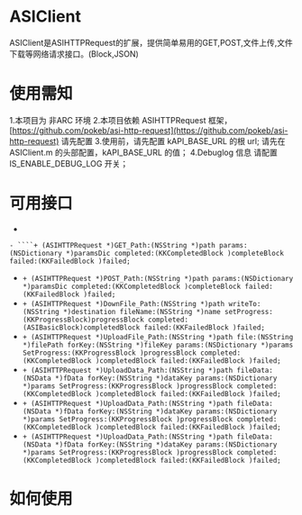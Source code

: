ASIClient
=========

ASIClient是ASIHTTPRequest的扩展，提供简单易用的GET,POST,文件上传,文件下载等网络请求接口。(Block,JSON)


# 使用需知
1.本项目为 非ARC 环境
2.本项目依赖 ASIHTTPRequest 框架，[https://github.com/pokeb/asi-http-request](https://github.com/pokeb/asi-http-request) 请先配置
3.使用前，请先配置 kAPI_BASE_URL 的根 url; 请先在 ASIClient.m 的头部配置，kAPI_BASE_URL 的值；
4.Debuglog 信息 请配置 IS_ENABLE_DEBUG_LOG 开关；

# 可用接口
- ````+ (ASIHTTPRequest *)GET_Path:(NSString *)path completed:(KKCompletedBlock )completeBlock failed:(KKFailedBlock )failed;
 ````
- ````+ (ASIHTTPRequest *)GET_Path:(NSString *)path params:(NSDictionary *)paramsDic completed:(KKCompletedBlock )completeBlock failed:(KKFailedBlock )failed;
 ````
- ````+ (ASIHTTPRequest *)POST_Path:(NSString *)path params:(NSDictionary *)paramsDic completed:(KKCompletedBlock )completeBlock failed:(KKFailedBlock )failed; ````
- ````+ (ASIHTTPRequest *)DownFile_Path:(NSString *)path writeTo:(NSString *)destination fileName:(NSString *)name setProgress:(KKProgressBlock)progressBlock completed:(ASIBasicBlock)completedBlock failed:(KKFailedBlock )failed; ````
- ````+ (ASIHTTPRequest *)UploadFile_Path:(NSString *)path file:(NSString *)filePath forKey:(NSString *)fileKey params:(NSDictionary *)params SetProgress:(KKProgressBlock )progressBlock completed:(KKCompletedBlock )completedBlock failed:(KKFailedBlock )failed; ````
- ````+ (ASIHTTPRequest *)UploadData_Path:(NSString *)path fileData:(NSData *)fData forKey:(NSString *)dataKey params:(NSDictionary *)params SetProgress:(KKProgressBlock )progressBlock completed:(KKCompletedBlock )completedBlock failed:(KKFailedBlock )failed; ````
- ````+ (ASIHTTPRequest *)UploadData_Path:(NSString *)path fileData:(NSData *)fData forKey:(NSString *)dataKey params:(NSDictionary *)params SetProgress:(KKProgressBlock )progressBlock completed:(KKCompletedBlock )completedBlock failed:(KKFailedBlock )failed; ````
- ````+ (ASIHTTPRequest *)UploadData_Path:(NSString *)path fileData:(NSData *)fData forKey:(NSString *)dataKey params:(NSDictionary *)params SetProgress:(KKProgressBlock )progressBlock completed:(KKCompletedBlock )completedBlock failed:(KKFailedBlock )failed; ````

# 如何使用




